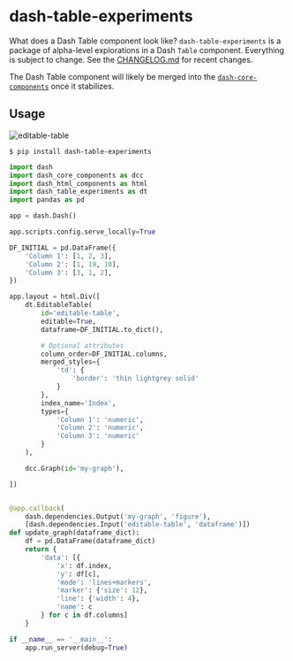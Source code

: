 # dash-table-experiments

What does a Dash Table component look like? `dash-table-experiments` is a package of alpha-level explorations in a Dash `Table` component. Everything is subject to change. See the [CHANGELOG.md](https://github.com/plotly/dash-table-experiments/blob/master/CHANGELOG.md) for recent changes.

The Dash Table component will likely be merged into the [`dash-core-components`](https://github.com/plotly/dash-core-componets) once it stabilizes.

## Usage

![editable-table](https://user-images.githubusercontent.com/1280389/29104340-daa2f7ec-7c92-11e7-81bc-ac45e34bd21f.gif)

```
$ pip install dash-table-experiments
```

```python
import dash
import dash_core_components as dcc
import dash_html_components as html
import dash_table_experiments as dt
import pandas as pd

app = dash.Dash()

app.scripts.config.serve_locally=True

DF_INITIAL = pd.DataFrame({
    'Column 1': [1, 2, 3],
    'Column 2': [1, 19, 10],
    'Column 3': [3, 1, 2],
})

app.layout = html.Div([
    dt.EditableTable(
        id='editable-table',
        editable=True,
        dataframe=DF_INITIAL.to_dict(),

        # Optional attributes
        column_order=DF_INITIAL.columns,
        merged_styles={
            'td': {
                'border': 'thin lightgrey solid'
            }
        },
        index_name='Index',
        types={
            'Column 1': 'numeric',
            'Column 2': 'numeric',
            'Column 3': 'numeric'
        }
    ),

    dcc.Graph(id='my-graph'),

])


@app.callback(
    dash.dependencies.Output('my-graph', 'figure'),
    [dash.dependencies.Input('editable-table', 'dataframe')])
def update_graph(dataframe_dict):
    df = pd.DataFrame(dataframe_dict)
    return {
        'data': [{
            'x': df.index,
            'y': df[c],
            'mode': 'lines+markers',
            'marker': {'size': 12},
            'line': {'width': 4},
            'name': c
        } for c in df.columns]
    }

if __name__ == '__main__':
    app.run_server(debug=True)
```


